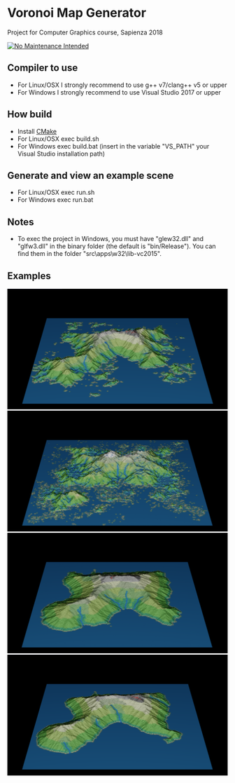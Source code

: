 # Voronoi Map Generator
Project for Computer Graphics course, Sapienza 2018

[![No Maintenance Intended](http://unmaintained.tech/badge.svg)](http://unmaintained.tech/)

## Compiler to use
- For Linux/OSX I strongly recommend to use g++ v7/clang++ v5 or upper
- For Windows I strongly recommend to use Visual Studio 2017 or upper

## How build
- Install [CMake](https://cmake.org/)
- For Linux/OSX exec build.sh
- For Windows exec build.bat (insert in the variable "VS_PATH" your Visual Studio installation path)

## Generate and view an example scene
- For Linux/OSX exec run.sh
- For Windows exec run.bat

## Notes
- To exec the project in Windows, you must have "glew32.dll" and "glfw3.dll" in the binary folder (the default is "bin/Release"). You can find them in the folder "src\apps\w32\lib-vc2015".

## Examples
![island_jagged_1](img/island_jagged_1.png)
![island_jagged_2](img/island_jagged_2.png)
![island_regular_1](img/island_regular_1.png)
![island_regular 2](img/island_regular_2.png)
